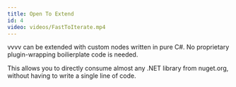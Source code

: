 ```yaml
---
title: Open To Extend
id: 4
video: videos/FastToIterate.mp4
---
```


vvvv can be extended with custom nodes written in pure C#. No proprietary plugin-wrapping boilierplate code is needed.

This allows you to directly consume almost any .NET library from nuget.org, without having to write a single line of code.
